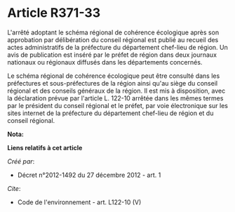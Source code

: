 # Article R371-33

L'arrêté adoptant le schéma régional de cohérence écologique après son approbation par délibération du conseil régional est
publié au recueil des actes administratifs de la préfecture du département chef-lieu de région. Un avis de publication est
inséré par le préfet de région dans deux journaux nationaux ou régionaux diffusés dans les départements concernés. 

Le schéma régional de cohérence écologique peut être consulté dans les préfectures et sous-préfectures de la région ainsi
qu'au siège du conseil régional et des conseils généraux de la région. Il est mis à disposition, avec la déclaration prévue
par l'article L. 122-10 arrêtée dans les mêmes termes par le président du conseil régional et le préfet, par voie
électronique sur les sites internet de la préfecture du département chef-lieu de région et du conseil régional.

**Nota:**



**Liens relatifs à cet article**

_Créé par_:

  - Décret n°2012-1492 du 27 décembre 2012 - art. 1

_Cite_:

  - Code de l'environnement - art. L122-10 (V)
